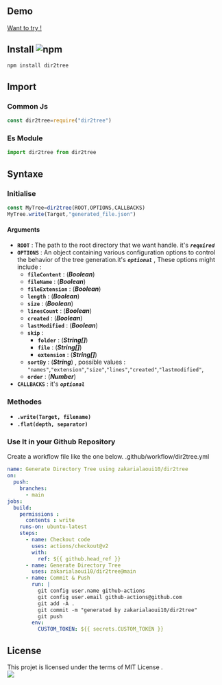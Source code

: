 ## Demo      
[Want to try !](https://replit.com/@zakariaelalaoui/dir2tree#generated.json)
## Install ![npm](https://img.shields.io/npm/v/dir2tree)
```bash 
npm install dir2tree
```
## Import
### Common Js
```js
const dir2tree=require("dir2tree")
```
### Es Module
```js
import dir2tree from dir2tree
```
## Syntaxe
### Initialise
```js
const MyTree=dir2tree(ROOT,OPTIONS,CALLBACKS)
MyTree.write(Target,"generated_file.json")
```
#### Arguments
- **`ROOT`** : The path to the root directory that we want handle. it's ***`required`***
- **`OPTIONS`** : An object containing various configuration options to control the behavior of the tree generation.it's ***`optional`*** , These options might include :
  - **`fileContent`** : (***Boolean***)
  - **`fileName`** : (***Boolean***)
  - **`fileExtension`** : (***Boolean***)
  - **`length`** : (***Boolean***)
  - **`size`** : (***Boolean***)
  - **`linesCount`** : (***Boolean***)
  - **`created`** : (***Boolean***)
  - **`lastModified`** : (***Boolean***)
  - **`skip`** :
    - **`folder`** : (***String[]***)
    - **`file`** : (***String[]***)
    - **`extension`** : (***String[]***)
  - **`sortBy`** : (***String***) , possible values : `"names"`,`"extension"`,`"size"`,`"lines"`,`"created"`,`"lastmodified"`,
  - **`order`** : (***Number***)
- **`CALLBACKS`** : it's ***`optional`***
### Methodes
- **`.write(Target, filename)`**
- **`.flat(depth, separator)`**
### Use It in your Github Repository
Create a workflow file like the one below.
.github/workflow/dir2tree.yml
```yml
name: Generate Directory Tree using zakarialaoui10/dir2tree
on:
  push: 
    branches:
      - main
jobs:
  build:
    permissions :
      contents : write
    runs-on: ubuntu-latest
    steps:
      - name: Checkout code
        uses: actions/checkout@v2
        with:
          ref: ${{ github.head_ref }}
      - name: Generate Directory Tree
        uses: zakarialaoui10/dir2tree@main
      - name: Commit & Push
        run: |
          git config user.name github-actions
          git config user.email github-actions@github.com
          git add -A .
          git commit -m "generated by zakarialaoui10/dir2tree"
          git push
        env:
          CUSTOM_TOKEN: ${{ secrets.CUSTOM_TOKEN }}
```
## License 
This projet is licensed under the terms of MIT License .<br>
<img src="https://img.shields.io/github/license/zakarialaoui10/zikojs?color=rgb%2820%2C21%2C169%29">

<!-- jsdoc --> 
